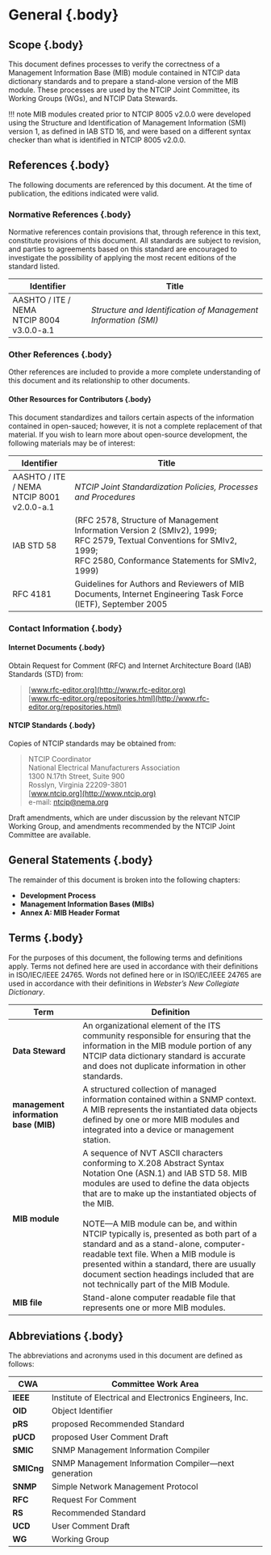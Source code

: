 <!-- markdownlint-enable require-heading-body -->
<div class="section-1" markdown="1">
<style>
  .section-1 { counter-set: section 1; }
</style>

# General {.body}

## Scope {.body}

This document defines processes to verify the correctness of a Management Information Base (MIB) module contained in NTCIP data dictionary standards and to prepare a stand-alone version of the MIB module. These processes are used by the NTCIP Joint Committee, its Working Groups (WGs), and NTCIP Data Stewards.

!!! note
    MIB modules created prior to NTCIP 8005 v2.0.0 were developed using the Structure and Identification of Management Information (SMI) version 1, as defined in IAB STD 16, and were based on a different syntax checker than what is identified in NTCIP 8005 v2.0.0.

## References {.body}

The following documents are referenced by this document. At the time of publication, the editions indicated were valid.

### Normative References {.body}

Normative references contain provisions that, through reference in this text, constitute provisions of this document. All standards are subject to revision, and parties to agreements based on this standard are encouraged to investigate the possibility of applying the most recent editions of the standard listed.

| **Identifier** | **Title** |
| --- | --- |
| AASHTO / ITE / NEMA<br>NTCIP 8004 v3.0.0-a.1 | _Structure and Identification of Management Information (SMI)_ |

### Other References {.body}

Other references are included to provide a more complete understanding of this
document and its relationship to other documents.

#### Other Resources for Contributors {.body}

This document standardizes and tailors certain aspects of the information
contained in open-sauced; however, it is not a complete replacement of that
material. If you wish to learn more about open-source development, the following
materials may be of interest:

| **Identifier** | **Title** |
| --- | --- |
| AASHTO / ITE / NEMA<br>NTCIP 8001 v2.0.0-a.1 | _NTCIP Joint Standardization Policies, Processes and Procedures_ |
| IAB STD 58 | (RFC 2578, Structure of Management Information Version 2 (SMIv2), 1999;<br>RFC 2579, Textual Conventions for SMIv2, 1999;<br>RFC 2580, Conformance Statements for SMIv2, 1999) |
| RFC 4181 | Guidelines for Authors and Reviewers of MIB Documents, Internet Engineering Task Force (IETF), September 2005 |

### Contact Information {.body}

#### Internet Documents {.body}

Obtain Request for Comment (RFC) and Internet Architecture Board (IAB) Standards (STD) from:

> [www.rfc-editor.org](http://www.rfc-editor.org)<br>[www.rfc-editor.org/repositories.html](http://www.rfc-editor.org/repositories.html)

#### NTCIP Standards {.body}

Copies of NTCIP standards may be obtained from:

> NTCIP Coordinator<br>National Electrical Manufacturers Association<br>1300 N.17th Street, Suite 900<br>Rosslyn, Virginia 22209-3801<br>[www.ntcip.org](http://www.ntcip.org)<br>e-mail: [ntcip@nema.org](mailto:ntcip@nema.org)

Draft amendments, which are under discussion by the relevant NTCIP Working Group, and amendments recommended by the NTCIP Joint Committee are available.

## General Statements {.body}

The remainder of this document is broken into the following chapters:

- **Development Process**
- **Management Information Bases (MIBs)**
- **Annex A: MIB Header Format**

## Terms {.body}

For the purposes of this document, the following terms and definitions apply. Terms not defined here are used in accordance with their definitions in ISO/IEC/IEEE 24765. Words not defined here or in ISO/IEC/IEEE 24765 are used in accordance with their definitions in _Webster’s New Collegiate Dictionary_.

| **Term** | **Definition** |
| --- | --- |
| **Data Steward** | An organizational element of the ITS community responsible for ensuring that the information in the MIB module portion of any NTCIP data dictionary standard is accurate and does not duplicate information in other standards. |
| **management information base (MIB)** | A structured collection of managed information contained within a SNMP context. A MIB represents the instantiated data objects defined by one or more MIB modules and integrated into a device or management station. |
| **MIB module** | A sequence of NVT ASCII characters conforming to X.208 Abstract Syntax Notation One (ASN.1) and IAB STD 58. MIB modules are used to define the data objects that are to make up the instantiated objects of the MIB.<br><br>NOTE—A MIB module can be, and within NTCIP typically is, presented as both part of a standard and as a stand-alone, computer-readable text file. When a MIB module is presented within a standard, there are usually document section headings included that are not technically part of the MIB Module. |
| **MIB file** | Stand-alone computer readable file that represents one or more MIB modules. |

## Abbreviations {.body}

The abbreviations and acronyms used in this document are defined as follows:

| **CWA** | Committee Work Area |
| --- | --- |
| **IEEE** | Institute of Electrical and Electronics Engineers, Inc. |
| **OID** | Object Identifier |
| **pRS** | proposed Recommended Standard |
| **pUCD** | proposed User Comment Draft |
| **SMIC** | SNMP Management Information Compiler |
| **SMICng** | SNMP Management Information Compiler—next generation |
| **SNMP** | Simple Network Management Protocol |
| **RFC** | Request For Comment |
| **RS** | Recommended Standard |
| **UCD** | User Comment Draft |
| **WG** | Working Group |

</div>
